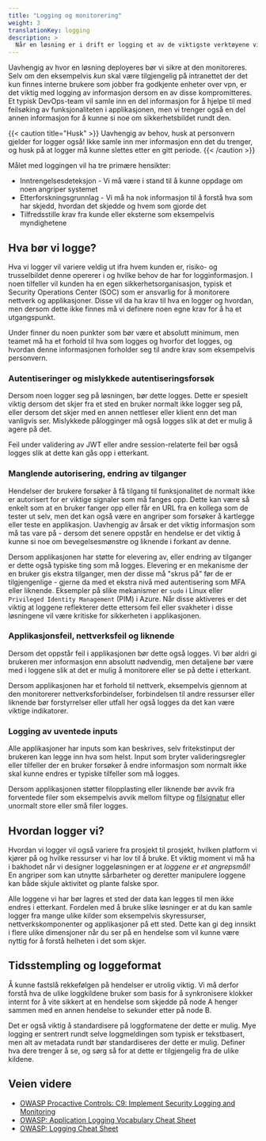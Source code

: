 ```yaml
---
title: "Logging og monitorering"
weight: 3
translationKey: logging
description: >
  Når en løsning er i drift er logging et av de viktigste verktøyene vi har. Innsamling av informasjon er kritisk for å kunne få innblikk i hva som skjer med løsningen og agere på hendelser, men bare om vi monitorerer. 
---
```


Uavhengig av hvor en løsning deployeres bør vi sikre at den monitoreres. Selv om den eksempelvis _kun_ skal være tilgjengelig på intranettet der det kun finnes interne brukere som jobber fra godkjente enheter over vpn, er det viktig med logging av informasjon dersom en av disse kompromitteres. Et typisk DevOps-team vil samle inn en del informasjon for å hjelpe til med feilsøking av funksjonaliteten i applikasjonen, men vi trenger også en del annen informasjon for å kunne si noe om sikkerhetsbildet rundt den. 

{{< caution title="Husk" >}}
Uavhengig av behov, husk at personvern gjelder for logger også! Ikke samle inn mer informasjon enn det du trenger, og husk på at logger må kunne slettes etter en gitt periode. 
{{< /caution >}}

Målet med loggingen vil ha tre primære hensikter: 
* Inntrengelsesdeteksjon - Vi må være i stand til å kunne oppdage om noen angriper systemet
* Etterforskningsgrunnlag - Vi må ha nok informasjon til å forstå hva som har skjedd, hvordan det skjedde og hvem som gjorde det 
* Tilfredsstille krav fra kunde eller eksterne som eksempelvis myndighetene

## Hva bør vi logge? 
Hva vi logger vil variere veldig ut ifra hvem kunden er, risiko- og trusselbildet denne opererer i og hvilke behov de har for logginformasjon. I noen tilfeller vil kunden ha en egen sikkerhetsorganisasjon, typisk et Security Operations Center (SOC) som er ansvarlig for å monitorere nettverk og applikasjoner. Disse vil da ha krav til hva en logger og hvordan, men dersom dette ikke finnes må vi definere noen egne krav for å ha et utgangspunkt. 

Under finner du noen punkter som bør være et absolutt minimum, men teamet må ha et forhold til hva som logges og hvorfor det logges, og hvordan denne informasjonen forholder seg til andre krav som eksempelvis personvern.

### Autentiseringer og mislykkede autentiseringsforsøk
Dersom noen logger seg på løsningen, bør dette logges. Dette er spesielt viktig dersom det skjer fra et sted en bruker normalt ikke logger seg på, eller dersom det skjer med en annen nettleser eller klient enn det man vanligvis ser. 
Mislykkede pålogginger må også logges slik at det er mulig å agere på det. 

Feil under validering av JWT eller andre session-relaterte feil bør også logges slik at dette kan gås opp i etterkant. 

### Manglende autorisering, endring av tilganger
Hendelser der brukere forsøker å få tilgang til funksjonalitet de normalt ikke er autorisert for er viktige signaler som må fanges opp. Dette kan være så enkelt som at en bruker fanger opp eller får en URL fra en kollega som de tester ut selv, men det kan også være en angriper som forsøker å kartlegge eller teste en applikasjon. Uavhengig av årsak er det viktig informasjon som må tas vare på - dersom det senere oppstår en hendelse er det viktig å kunne si noe om bevegelsesmønstre og liknende i forkant av denne. 

Dersom applikasjonen har støtte for elevering av, eller endring av tilganger er dette også typiske ting som må logges. Elevering er en mekanisme der en bruker gis ekstra tilganger, men der disse må "skrus på" før de er tilgjengenlige - gjerne da med et ekstra nivå med autentisering som MFA eller liknende. Eksempler på slike mekanismer er `sudo` i Linux eller `Privileged Identity Management` (PIM) i Azure. Når disse aktiveres er det viktig at loggene reflekterer dette ettersom feil eller svakheter i disse løsningene vil være kritiske for sikkerheten i applikasjonen. 

### Applikasjonsfeil, nettverksfeil og liknende
Dersom det oppstår feil i applikasjonen bør dette også logges. Vi bør aldri gi brukeren mer informasjon enn absolutt nødvendig, men detaljene bør være med i loggene slik at det er mulig å monitorere eller se på dette i etterkant. 

Dersom applikasjonen har et forhold til nettverk, eksempelvis gjennom at den monitorerer nettverksforbindelser, forbindelsen til andre ressurser eller liknende bør forstyrrelser eller utfall her også logges da det kan være viktige indikatorer. 

### Logging av uventede inputs
Alle applikasjoner har inputs som kan beskrives, selv fritekstinput der brukeren kan legge inn hva som helst. Input som bryter valideringsregler eller tilfeller der en bruker forsøker å endre informasjon som normalt ikke skal kunne endres er typiske tilfeller som må logges. 

Dersom applikasjonen støtter filopplasting eller liknende bør avvik fra forventede filer som eksempelvis avvik mellom filtype og [filsignatur](https://en.wikipedia.org/wiki/List_of_file_signatures) eller unormalt store eller små filer logges. 

## Hvordan logger vi? 
Hvordan vi logger vil også variere fra prosjekt til prosjekt, hvilken platform vi kjører på og hvilke ressurser vi har lov til å bruke. Et viktig moment vi må ha i bakhodet når vi designer loggeløsningen er at _loggene er et angrepsmål!_ En angriper som kan utnytte sårbarheter og deretter manipulere loggene kan både skjule aktivitet og plante falske spor. 

Alle loggene vi har bør lagres et sted der data kan legges til men ikke endres i etterkant. Fordelen med å bruke slike løsninger er at du kan samle logger fra mange ulike kilder som eksempelvis skyressurser, nettverkskomponenter og applikasjoner på ett sted. Dette kan gi deg innsikt i flere ulike dimensjoner når du ser på en hendelse som vil kunne være nyttig for å forstå helheten i det som skjer. 

## Tidsstempling og loggeformat
Å kunne fastslå rekkefølgen på hendelser er utrolig viktig. Vi må derfor forstå hva de ulike loggkildene bruker som basis for å synkronisere klokker internt for å vite sikkert at en hendelse som skjedde på node A henger sammen med en annen hendelse to sekunder etter på node B. 

Det er også viktig å standardisere på loggformatene der dette er mulig. Mye logging er sentrert rundt selve loggmeldingen som typisk er tekstbasert, men alt av metadata rundt bør standardiseres der dette er mulig. Definer hva dere trenger å se, og sørg så for at dette er tilgjengelig fra de ulike kildene. 

## Veien videre
* [OWASP Procactive Controls: C9: Implement Security Logging and Monitoring](https://owasp.org/www-project-proactive-controls/v4/en/c9-security-logging-and-monitoring.html)
* [OWASP: Application Logging Vocabulary Cheat Sheet](https://cheatsheetseries.owasp.org/cheatsheets/Logging_Vocabulary_Cheat_Sheet.html)
* [OWASP: Logging Cheat Sheet](https://cheatsheetseries.owasp.org/cheatsheets/Logging_Cheat_Sheet.html)